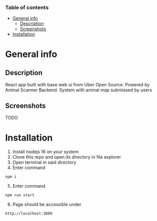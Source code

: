 ### Table of contents
- [General info](#general-info)
  * [Description](#description)
  * [Screenshots](#screenshots)
- [Installation](#installation)


# General info

## Description

React app built with base web ui from Uber Open Source. Powered by Animal Scanner Backend. System with animal map submissed by users

## Screenshots
TODO

# Installation
1. Install nodejs 16 on your system
2. Clone this repo and open its directory in file explorer
3. Open terminal in said directory
4. Enter command
```
npm i
```
5. Enter command 
```
npm run start
```
6. Page should be accessible under
```
http://localhost:3000
```
